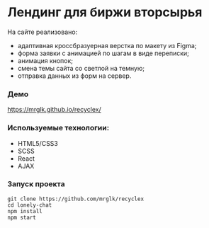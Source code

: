# Лендинг для биржи вторсырья

На сайте реализовано:

- адаптивная кроссбразуерная верстка по макету из Figma;
- форма заявки с анимацией по шагам в виде переписки;
- анимация кнопок;
- смена темы сайта со светлой на темную;
- отправка данных из форм на сервер.

### Демо

https://mrglk.github.io/recyclex/

### Используемые технологии:

* HTML5/СSS3
* SCSS
* React
* AJAX

### Запуск проекта

```
git clone https://github.com/mrglk/recyclex
cd lonely-chat
npm install
npm start
```
